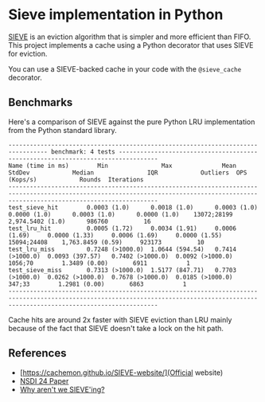 # Sieve implementation in Python

[SIEVE](https://cachemon.github.io/SIEVE-website/) is an eviction algorithm
that is simpler and more efficient than FIFO. This project implements a cache
using a Python decorator that uses SIEVE for eviction.

You can use a SIEVE-backed cache in your code with the `@sieve_cache`
decorator.

## Benchmarks

Here's a comparison of SIEVE against the pure Python LRU implementation from
the Python standard library.

```
--------------------------------------------------------------------------------- benchmark: 4 tests ---------------------------------------------------------------------------------
Name (time in ms)        Min               Max              Mean            StdDev            Median               IQR            Outliers  OPS (Kops/s)            Rounds  Iterations
--------------------------------------------------------------------------------------------------------------------------------------------------------------------------------------
test_sieve_hit        0.0003 (1.0)      0.0018 (1.0)      0.0003 (1.0)      0.0000 (1.0)      0.0003 (1.0)      0.0000 (1.0)    13072;28199    2,974.5402 (1.0)      986760          16
test_lru_hit          0.0005 (1.72)     0.0034 (1.91)     0.0006 (1.69)     0.0000 (1.33)     0.0006 (1.69)     0.0000 (1.55)   15094;24408    1,763.8459 (0.59)     923173          10
test_lru_miss         0.7248 (>1000.0)  1.0644 (594.54)   0.7414 (>1000.0)  0.0093 (397.57)   0.7402 (>1000.0)  0.0092 (>1000.0)   1056;70        1.3489 (0.00)       6911           1
test_sieve_miss       0.7313 (>1000.0)  1.5177 (847.71)   0.7703 (>1000.0)  0.0262 (>1000.0)  0.7678 (>1000.0)  0.0185 (>1000.0)    347;33        1.2981 (0.00)       6863           1
--------------------------------------------------------------------------------------------------------------------------------------------------------------------------------------
```

Cache hits are around 2x faster with SIEVE eviction than LRU mainly because of
the fact that SIEVE doesn't take a lock on the hit path.

## References

- [https://cachemon.github.io/SIEVE-website/](Official website)
- [NSDI 24 Paper](https://cachemon.github.io/SIEVE-website/)
- [Why aren't we SIEVE'ing?](https://brooker.co.za/blog/2023/12/15/sieve.html)
